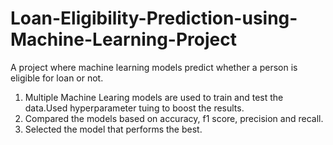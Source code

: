 # Loan-Eligibility-Prediction-using-Machine-Learning-Project
A project where machine learning models predict whether a person is eligible for loan or not.
1) Multiple Machine Learing models are used to train and test the data.Used hyperparameter tuing to boost the results.
2) Compared the models based on accuracy, f1 score, precision and recall.
3) Selected the model that performs the best.
